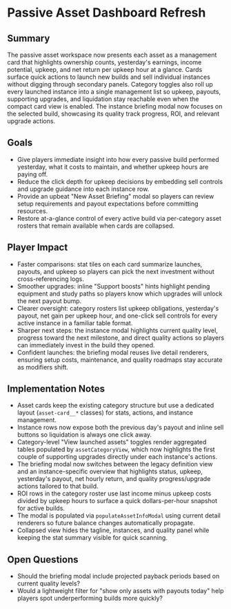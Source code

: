 # Passive Asset Dashboard Refresh

## Summary
The passive asset workspace now presents each asset as a management card that highlights ownership counts, yesterday's earnings, income potential, upkeep, and net return per upkeep hour at a glance. Cards surface quick actions to launch new builds and sell individual instances without digging through secondary panels. Category toggles also roll up every launched instance into a single management list so upkeep, payouts, supporting upgrades, and liquidation stay reachable even when the compact card view is enabled. The instance briefing modal now focuses on the selected build, showcasing its quality track progress, ROI, and relevant upgrade actions.

## Goals
- Give players immediate insight into how every passive build performed yesterday, what it costs to maintain, and whether upkeep hours are paying off.
- Reduce the click depth for upkeep decisions by embedding sell controls and upgrade guidance into each instance row.
- Provide an upbeat "New Asset Briefing" modal so players can review setup requirements and payout expectations before committing resources.
- Restore at-a-glance control of every active build via per-category asset rosters that remain available when cards are collapsed.

## Player Impact
- Faster comparisons: stat tiles on each card summarize launches, payouts, and upkeep so players can pick the next investment without cross-referencing logs.
- Smoother upgrades: inline "Support boosts" hints highlight pending equipment and study paths so players know which upgrades will unlock the next payout bump.
- Clearer oversight: category rosters list upkeep obligations, yesterday's payout, net gain per upkeep hour, and one-click sell controls for every active instance in a familiar table format.
- Sharper next steps: the instance modal highlights current quality level, progress toward the next milestone, and direct quality actions so players can immediately invest in the build they opened.
- Confident launches: the briefing modal reuses live detail renderers, ensuring setup costs, maintenance, and quality roadmaps stay accurate as modifiers shift.

## Implementation Notes
- Asset cards keep the existing category structure but use a dedicated layout (`asset-card__*` classes) for stats, actions, and instance management.
- Instance rows now expose both the previous day's payout and inline sell buttons so liquidation is always one click away.
- Category-level "View launched assets" toggles render aggregated tables populated by `assetCategoryView`, which now highlights the first couple of supporting upgrades directly under each instance's actions.
- The briefing modal now switches between the legacy definition view and an instance-specific overview that highlights status, upkeep, yesterday's payout, net hourly return, and quality progress/upgrade actions tailored to that build.
- ROI rows in the category roster use last income minus upkeep costs divided by upkeep hours to surface a quick dollars-per-hour snapshot for active builds.
- The modal is populated via `populateAssetInfoModal` using current detail renderers so future balance changes automatically propagate.
- Collapsed view hides the tagline, instances, and quality panel while keeping the stat summary visible for quick scanning.

## Open Questions
- Should the briefing modal include projected payback periods based on current quality levels?
- Would a lightweight filter for "show only assets with payouts today" help players spot underperforming builds more quickly?
